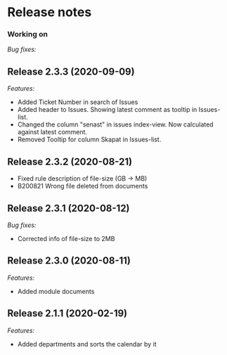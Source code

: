 # Release notes

### Working on
*Bug fixes:*

## Release 2.3.3 (2020-09-09)
*Features:*
* Added Ticket Number in search of Issues
* Added header to Issues. Showing latest comment as tooltip in Issues-list.
* Changed the column "senast" in issues index-view. Now calculated against latest comment.
* Removed Tooltip for column Skapat in Issues-list.

## Release 2.3.2 (2020-08-21)
* Fixed rule description of file-size (GB -> MB)
* B200821 Wrong file deleted from documents

## Release 2.3.1 (2020-08-12)
*Bug fixes:*
* Corrected info of file-size to 2MB
	
## Release 2.3.0 (2020-08-11)
*Features:*
* Added module documents
	
## Release 2.1.1 (2020-02-19)
*Features:*
* Added departments and sorts the calendar by it
